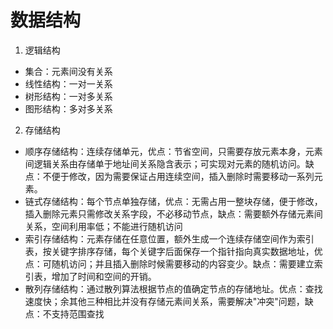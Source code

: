 # 数据结构
1. 逻辑结构
  * 集合：元素间没有关系
  * 线性结构：一对一关系
  * 树形结构：一对多关系
  * 图形结构：多对多关系
2. 存储结构
  * 顺序存储结构：连续存储单元，优点：节省空间，只需要存放元素本身，元素间逻辑关系由存储单于地址间关系隐含表示；可实现对元素的随机访问。缺点：不便于修改，因为需要保证占用连续空间，插入删除时需要移动一系列元素。
  * 链式存储结构：每个节点单独存储，优点：无需占用一整块存储，便于修改，插入删除元素只需修改关系字段，不必移动节点，缺点：需要额外存储元素间关系，空间利用率低；不能进行随机访问
  * 索引存储结构：元素存储在任意位置，额外生成一个连续存储空间作为索引表，按关键字排序存储，每个关键字后面保存一个指针指向真实数据地址，优点：可随机访问；并且插入删除时候需要移动的内容变少。缺点：需要建立索引表，增加了时间和空间的开销。
  * 散列存储结构：通过散列算法根据节点的值确定节点的存储地址。优点：查找速度快；余其他三种相比并没有存储元素间关系，需要解决"冲突"问题，缺点：不支持范围查找
